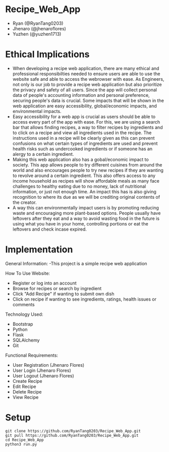 # Recipe_Web_App
- Ryan (@RyanTang0203)
- Jhenaro (@jhenaroflores)
- Yuzhen (@yuzhen1713)
# Ethical Implications
- When developing a recipe web application, there are many ethical and professional responsibilties needed to ensure users are able to use the website safe and able to access the webrowser with ease. As Engineers, not only is our job to provide a recipe web application but also prioritize the privacy and safety of all users. Since the app will collect personal data of people's accounting information and personal preference, securing people's data is crucial. Some impacts that will be shown in the web application are easy accessibility, global/economic impacts, and environmental impacts.
- Easy accessibility for a web app is crucial as users should be able to access every part of the app with ease. For this, we are using a search bar that allows finding recipes, a way to filter recipes by ingredients and to click on a recipe and view all ingredients used in the recipe. The instructions used in a recipe will be clearly given as this can prevent confusions on what certain types of ingredients are used and prevent health risks such as undercooked ingredients or if someone has an alergy to a certain ingredient.
- Making this web application also has a gobal/economic impact to society. This app allows people to try different cuisines from around the world and also encourages people to try new recipes if they are wanting to revolve around a certain ingredient. This also offers access to any income household as recipes will show affordable meals as many face challenges to healthy eating due to no money, lack of nutritional information, or just not enough time. An impact this has is also giving recognition to where its due as we will be crediting original contents of the creator.
- A way this can environmentally impact users is by promoting reducing waste and encouraging more plant-based options. People usually have leftovers after they eat and a way to avoid wasting food in the future is using what you have in your home, controlling portions or eat the leftovers and check incase expired.
# Implementation
General Information:
-This project is a simple recipe web application

How To Use Website:
- Register or log into an account
- Browse for recipes or search by ingredient
- Click "Add Recipe" if wanting to submit own dish
- Click on recipe if wanting to see ingredients, ratings, health issues or comments

Technology Used:
- Bootstrap
- Python
- Flask
- SQLAlchemy
- Git

Functional Requirements:
- User Registration (Jhenaro Flores)
- User Login (Jhenaro Flores)
- User Logout (Jhenaro Flores)
- Create Recipe
- Edit Recipe
- Delete Recipe
- View Recipe

# Setup
```
git clone https://github.com/RyanTang0203/Recipe_Web_App.git
git pull https://github.com/RyanTang0203/Recipe_Web_App.git
cd Recipe_Web_App
python3 run.py
```
